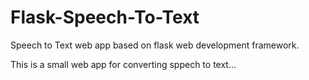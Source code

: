 # Flask-Speech-To-Text
Speech to Text web app based on flask web development framework.

This is a small web app for converting sppech to text...

